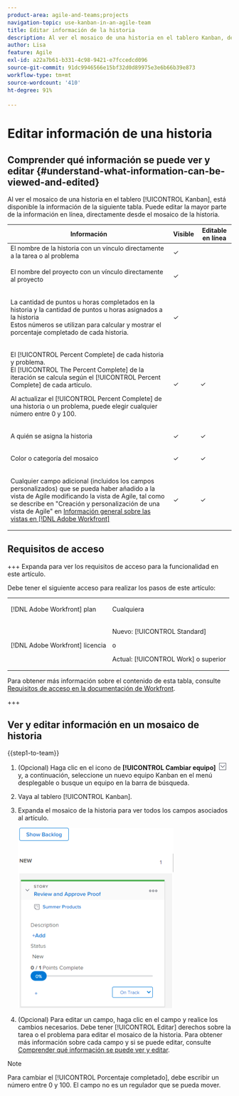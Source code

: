 ```yaml
---
product-area: agile-and-teams;projects
navigation-topic: use-kanban-in-an-agile-team
title: Editar información de la historia
description: Al ver el mosaico de una historia en el tablero Kanban, determinada información está disponible para editar en línea, directamente desde el mosaico de la historia.
author: Lisa
feature: Agile
exl-id: a22a7b61-b331-4c98-9421-e7fccedcd096
source-git-commit: 91dc9946566e15bf32d0d89975e3e6b66b39e873
workflow-type: tm+mt
source-wordcount: '410'
ht-degree: 91%

---
```


# Editar información de una historia

## Comprender qué información se puede ver y editar {#understand-what-information-can-be-viewed-and-edited}

Al ver el mosaico de una historia en el tablero [!UICONTROL Kanban], está disponible la información de la siguiente tabla. Puede editar la mayor parte de la información en línea, directamente desde el mosaico de la historia.

<table style="table-layout:auto"> 
 <col> 
 <col> 
 <col> 
 <thead> 
  <tr> 
   <th><strong>Información</strong> </th> 
   <th><strong>Visible</strong> </th> 
   <th><strong>Editable en línea</strong> </th> 
  </tr> 
 </thead> 
 <tbody> 
  <tr> 
   <td>El nombre de la historia con un vínculo directamente a la tarea o al problema</td> 
   <td>✓</td> 
   <td> </td> 
  </tr> 
  <tr> 
   <td> <p>El nombre del proyecto con un vínculo directamente al proyecto</p> </td> 
   <td>✓ </td> 
   <td> </td> 
  </tr> 
  <tr> 
   <td> <p>La cantidad de puntos u horas completados en la historia y la cantidad de puntos u horas asignados a la historia<br>Estos números se utilizan para calcular y mostrar el porcentaje completado de cada historia.</p> </td> 
   <td>✓</td> 
   <td> </td> 
  </tr> 
  <tr> 
   <td> <p>El [!UICONTROL Percent Complete] de cada historia y problema.<br>El [!UICONTROL The Percent Complete] de la iteración se calcula según el [!UICONTROL Percent Complete] de cada artículo.<br></p> <p>Al actualizar el [!UICONTROL Percent Complete] de una historia o un problema, puede elegir cualquier número entre 0 y 100.</p> </td> 
   <td>✓</td> 
   <td>✓</td> 
  </tr> 
  <tr> 
   <td> <p>A quién se asigna la historia</p> </td> 
   <td>✓</td> 
   <td>✓</td> 
  </tr> 
  <tr> 
   <td> <p>Color o categoría del mosaico</p> </td> 
   <td>✓</td> 
   <td>✓</td> 
  </tr> 
  <tr> 
   <td> <p>Cualquier campo adicional (incluidos los campos personalizados) que se pueda haber añadido a la vista de Agile modificando la vista de Agile, tal como se describe en "Creación y personalización de una vista de Agile" en <a href="../../reports-and-dashboards/reports/reporting-elements/views-overview.md" class="MCXref xref">Información general sobre las vistas en [!DNL Adobe Workfront]</a></p> </td> 
   <td>✓</td> 
   <td>✓</td> 
  </tr> 
 </tbody> 
</table>

## Requisitos de acceso

+++ Expanda para ver los requisitos de acceso para la funcionalidad en este artículo.

Debe tener el siguiente acceso para realizar los pasos de este artículo:

<table style="table-layout:auto"> 
 <col> 
 </col> 
 <col> 
 </col> 
 <tbody> 
  <tr> 
   <td role="rowheader">[!DNL Adobe Workfront] plan</td> 
   <td> <p>Cualquiera</p> </td> 
  </tr> 
  <tr> 
   <td role="rowheader">[!DNL Adobe Workfront] licencia</td> 
   <td> <p>Nuevo: [!UICONTROL Standard]</p> 
   o
   <p>Actual: [!UICONTROL Work] o superior</p> </td> 
  </tr>
 </tbody> 
</table>

Para obtener más información sobre el contenido de esta tabla, consulte [Requisitos de acceso en la documentación de Workfront](/help/quicksilver/administration-and-setup/add-users/access-levels-and-object-permissions/access-level-requirements-in-documentation.md).

+++

## Ver y editar información en un mosaico de historia

{{step1-to-team}}

1. (Opcional) Haga clic en el icono de **[!UICONTROL Cambiar equipo]** ![icono de Cambiar equipo](assets/switch-team-icon.png) y, a continuación, seleccione un nuevo equipo Kanban en el menú desplegable o busque un equipo en la barra de búsqueda.

1. Vaya al tablero [!UICONTROL Kanban].
1. Expanda el mosaico de la historia para ver todos los campos asociados al artículo.

   ![Tarjeta de historia](assets/story-expanded-on-kanban-board-2021-350x405.png)

1. (Opcional) Para editar un campo, haga clic en el campo y realice los cambios necesarios.
Debe tener [!UICONTROL Editar] derechos sobre la tarea o el problema para editar el mosaico de la historia.
Para obtener más información sobre cada campo y si se puede editar, consulte [Comprender qué información se puede ver y editar](#understand-what-information-can-be-viewed-and-edited).

>[!NOTE]
>
>Para cambiar el [!UICONTROL Porcentaje completado], debe escribir un número entre 0 y 100. El campo no es un regulador que se pueda mover.
